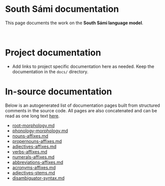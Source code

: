 # South Sámi documentation

This page documents the work on the **South Sámi language model**. 

<a href="https://giellalt.github.io/MaturityClassification.html"><img src="https://img.shields.io/badge/Maturity-Experiment-black.svg" height="15"/></a>
<a href="https://www.gnu.org/licenses/gpl-3.0"><img src="https://img.shields.io/badge/Lic-GPLv3-blue.svg" height="15"/></a>
<a href="https://github.com/giellalt/lang-sma/issues"><img src="https://img.shields.io/github/issues/giellalt/lang-sma" height="15"/></a>
<a href="https://github.com/giellalt/lang-sma/actions"><img src="https://github.com/giellalt/lang-sma/workflows/Speller%20CI+CD/badge.svg" height="15"/></a>

# Project documentation

* Add links to project specific documentation here as needed. Keep the documentation in the `docs/` directory.

# In-source documentation

Below is an autogenerated list of documentation pages built from structured comments in the source code. All pages are also concatenated and can be read as one long text [here](sma.md).
* [root-morphology.md](root-morphology.md)
* [phonology-morphology.md](phonology-morphology.md)
* [nouns-affixes.md](nouns-affixes.md)
* [propernouns-affixes.md](propernouns-affixes.md)
* [adjectives-affixes.md](adjectives-affixes.md)
* [verbs-affixes.md](verbs-affixes.md)
* [numerals-affixes.md](numerals-affixes.md)
* [abbreviations-affixes.md](abbreviations-affixes.md)
* [acronyms-affixes.md](acronyms-affixes.md)
* [adjectives-stems.md](adjectives-stems.md)
* [disambiguator-syntax.md](disambiguator-syntax.md)
